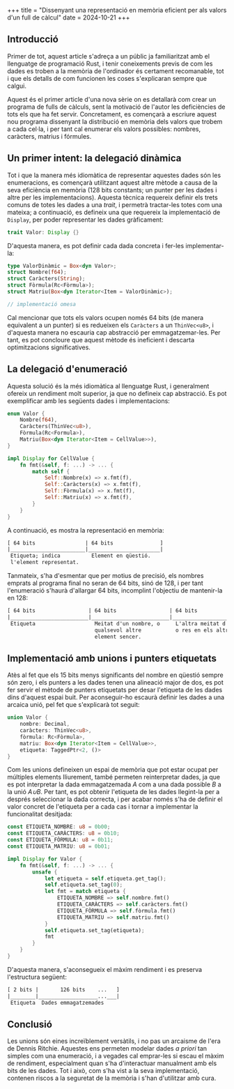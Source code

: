 +++
title = "Dissenyant una representació en memòria eficient per als valors d'un full de càlcul"
date = 2024-10-21
+++

## Introducció

Primer de tot, aquest article s'adreça a un públic ja familiaritzat amb el llenguatge de programació Rust, i tenir coneixements previs de com les dades es troben a la memòria de l'ordinador és certament recomanable, tot i que els detalls de com funcionen les coses s'explicaran sempre que calgui.

Aquest és el primer article d'una nova sèrie on es detallarà com crear un programa de fulls de càlculs, sent la motivació de l'autor les deficiències de tots els que ha fet servir. Concretament, es començarà a escriure aquest nou programa dissenyant la distribució en memòria dels valors que trobem a cada cel·la, i per tant cal enumerar els valors possibles: nombres, caràcters, matrius i fórmules.

## Un primer intent: la delegació dinàmica

Tot i que la manera més idiomàtica de representar aquestes dades són les enumeracions, es començarà utilitzant aquest altre mètode a causa de la seva eficiència en memòria (128 bits constants; un punter per les dades i altre per les implementacions). Aquesta tècnica requereix definir els trets comuns de totes les dades a una *trait*, i permetrà tractar-les totes com una mateixa; a continuació, es defineix una que requereix la implementació de `Display`, per poder representar les dades gràficament:
```rust
trait Valor: Display {}
```

D'aquesta manera, es pot definir cada dada concreta i fer-les implementar-la:
```rust
type ValorDinàmic = Box<dyn Valor>;
struct Nombre(f64);
struct Caràcters(String);
struct Fòrmula(Rc<Fòrmula>);
struct Matriu(Box<dyn Iterator<Item = ValorDinàmic>);

// implementació omesa
```

Cal mencionar que tots els valors ocupen només 64 bits (de manera equivalent a un punter) si es redueixen els `Caràcters` a un `ThinVec<u8>`, i d'aquesta manera no escauria cap abstracció per emmagatzemar-les. Per tant, es pot concloure que aquest mètode és ineficient i descarta optimitzacions significatives.

## La delegació d'enumeració

Aquesta solució és la més idiomàtica al llenguatge Rust, i generalment ofereix un rendiment molt superior, ja que no defineix cap abstracció. Es pot exemplificar amb les següents dades i implementacions:
```rust
enum Valor {
    Nombre(f64),
    Caràcters(ThinVec<u8>),
    Fòrmula(Rc<Formula>),
    Matriu(Box<dyn Iterator<Item = CellValue>>),
}

impl Display for CellValue {
    fn fmt(&self, f: ...) -> ... {
        match self {
            Self::Nombre(x) => x.fmt(f),
            Self::Caràcters(x) => x.fmt(f),
            Self::Fòrmula(x) => x.fmt(f),
            Self::Matriu(x) => x.fmt(f),
        }
    }
}
```

A continuació, es mostra la representació en memòria:
```txt
[ 64 bits                | 64 bits               ]
|________________________|_______________________|
 Etiqueta; indica          Element en qüestió.
 l'element representat.    
```

Tanmateix, s'ha d'esmentar que per motius de precisió, els nombres emprats al programa final no seran de 64 bits, sinó de 128, i per tant l'enumeració s'haurà d'allargar 64 bits, incomplint l'objectiu de mantenir-la en 128:

```txt
[ 64 bits                 | 64 bits                 | 64 bits                  ]
|_________________________|_________________________|__________________________|
 Etiqueta                   Meitat d'un nombre, o     L'altra meitat d'un nombre
                            qualsevol altre           o res en els altres casos.
                            element sencer.
```

## Implementació amb unions i punters etiquetats
Atès al fet que els 15 bits menys significants del nombre en qüestió sempre són zero, i els punters a les dades tenen una alineació major de dos, es pot fer servir el mètode de punters etiquetats per desar l'etiqueta de les dades dins d'aquest espai buit. Per aconseguir-ho escaurà definir les dades a una arcaica unió, pel fet que s'explicarà tot seguit:

```rust
union Valor {
    nombre: Decimal,
    caràcters: ThinVec<u8>,
    fòrmula: Rc<Fòrmula>,
    matriu: Box<dyn Iterator<Item = CellValue>>,
    etiqueta: TaggedPtr<2, ()>
}
```

Com les unions defineixen un espai de memòria que pot estar ocupat per múltiples elements lliurement, també permeten reinterpretar dades, ja que es pot interpretar la dada emmagatzemada *A* com a una dada possible *B* a la unió *A∪B*. Per tant, es pot obtenir l'etiqueta de les dades llegint-la per a després seleccionar la dada correcta, i per acabar només s'ha de definir el valor concret de l'etiqueta per a cada cas i tornar a implementar la funcionalitat desitjada:
```rust
const ETIQUETA_NOMBRE: u8 = 0b00;
const ETIQUETA_CARÀCTERS: u8 = 0b10;
const ETIQUETA_FÒRMULA: u8 = 0b11;
const ETIQUETA_MATRIU: u8 = 0b01;

impl Display for Valor {
    fn fmt(&self, f: ...) -> ... {
        unsafe {
            let etiqueta = self.etiqueta.get_tag();
            self.etiqueta.set_tag(0);
            let fmt = match etiqueta {
                ETIQUETA_NOMBRE => self.nombre.fmt()
                ETIQUETA_CARÀCTERS => self.caràcters.fmt()
                ETIQUETA_FÒRMULA => self.fòrmula.fmt()
                ETIQUETA_MATRIU => self.matriu.fmt()
            }
            self.etiqueta.set_tag(etiqueta);
            fmt
        }
    }
}
```

D'aquesta manera, s'aconsegueix el màxim rendiment i es preserva l'estructura següent:
```txt
[ 2 bits |       126 bits    ...   ] 
|________|___________________...___|
 Etiqueta  Dades emmagatzemades
```

## Conclusió
Les unions són eines increïblement versàtils, i no pas un arcaisme de l'era de Dennis Ritchie. Aquestes ens permeten modelar dades *a priori* tan simples com una enumeració, i a vegades cal emprar-les si escau el màxim de rendiment, especialment quan s'ha d'interactuar manualment amb els bits de les dades. Tot i això, com s'ha vist a la seva implementació, contenen riscos a la seguretat de la memòria i s'han d'utilitzar amb cura.
